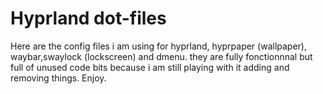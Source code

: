 # Hyprland dot-files

Here are the config files i am using for hyprland, hyprpaper (wallpaper), waybar,swaylock (lockscreen) and dmenu.
they are fully fonctionnnal but full of unused code bits because i am still playing with it adding and removing things.
Enjoy.
